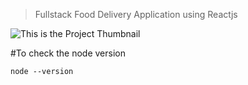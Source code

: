 > Fullstack Food Delivery Application using Reactjs

![This is the Project Thumbnail](./snap.png)

#To check the node version
```
node --version
```